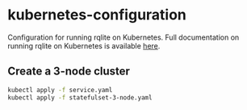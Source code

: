 # kubernetes-configuration
Configuration for running rqlite on Kubernetes. Full documentation on running rqlite on Kubernetes is available [here](https://github.com/rqlite/rqlite/blob/master/DOC/KUBERNETES.md).

## Create a 3-node cluster
```bash
kubectl apply -f service.yaml
kubectl apply -f statefulset-3-node.yaml
```
